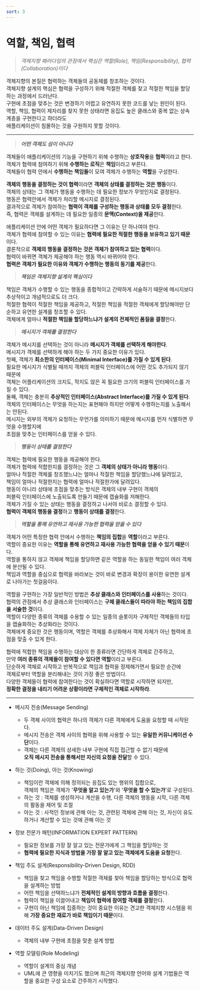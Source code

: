 ```yaml
---
sort: 3
---
```


# 역할, 책임, 협력

> *객체지향 패러다임의 관점에서 핵심은 역할(Role), 책임(Responsibility), 협력(Collaboration)이다*

객체지향의 본질은 협력하는 객체들의 공동체를 창조하는 것이다.  
객체지향 설계의 핵심은 협력을 구성하기 위해 적절한 객체를 찾고 적절한 책임을 할당하는 과정에서 드러난다.  
구현에 초점을 맞추는 것은 변경하기 어렵고 유연하지 못한 코드를 낳는 원인이 된다.  
역할, 책임, 협력이 제자리를 찾지 못한 상태라면 응집도 높은 클래스와 중복 없는 상속 계층을 구현한다고 하더라도  
애플리케이션이 침몰하는 것을 구원하지 못할 것이다.

---

> ***어떤 객체도 섬이 아니다***

객체들이 애플리케이션의 기능을 구현하기 위해 수행하는 **상호작용**을 **협력**이라고 한다.  
객체가 협력에 참여하기 위해 **수행하는 로직**은 **책임**이라고 부른다.  
객체들이 협력 안에서 **수행하는 책임들**이 모여 객체가 수행하는 **역할**을 구성한다.

**객체의 행동을 결정하는 것이 협력**이라면 **객체의 상태를 결정하는 것은 행동**이다.  
객체의 상태는 그 객체가 행동을 수행하는 데 필요한 정보가 무엇인지로 결정된다.  
행동은 협력안에서 객체가 처리할 메시지로 결정된다.  
결과적으로 객체가 참여하는 **협력이 객체를 구성하는 행동과 상태를 모두 결정**한다.  
즉, 협력은 객체를 설계하는 데 필요한 일종의 **문맥(Context)을 제공**한다.

애플리케이션 안에 어떤 객체가 필요하다면 그 이유는 단 하나여야 한다.  
객체가 협력에 참여할 수 있는 이유는 **협력에 필요한 적절한 행동을 보유하고 있기 때문**이다.  
결론적으로 **객체의 행동을 결정하는 것은 객체가 참여하고 있는 협력**이다.  
협력이 바뀌면 객체가 제공해야 하는 행동 역시 바뀌어야 한다.  
**협력은 객체가 필요한 이유와 객체가 수행하는 행동의 동기를 제공**한다.

> ***책임은 객체지향 설계의 핵심이다***

책임은 객체가 수행할 수 있는 행동을 종합적이고 간략하게 서술하기 때문에 메시지보다 추상적이고 개념적으로도 더 크다.  
적절한 협력이 적절한 책임을 제공하고, 적절한 책임을 적절한 객체에게 할당해야만 단순하고 유연한 설계를 창조할 수 있다.  
객체에게 얼마나 **적절한 책임을 할당하느냐가 설계의 전체적인 품질을 결정**한다.

> ***메시지가 객체를 결정한다***

객체가 메시지를 선택하는 것이 아니라 **메시지가 객체를 선택하게 해야한다**.  
메시지가 객체를 선택하게 해야 하는 두 가지 중요한 이유가 있다.  
첫째, 객체가 **최소한의 인터페이스(Minimal Interface)를 가질 수 있게 된다**.  
필요한 메시지가 식별될 때까지 객체의 퍼블릭 인터페이스에 어떤 것도 추가되지 않기 때문에  
객체는 어플리케이션의 크지도, 작지도 않은 꼭 필요한 크기의 퍼블릭 인터페이스를 가질 수 있다.  
둘째, 객체는 충분히 **추상적인 인터페이스(Abstract Interface)를 가질 수 있게 된다**.  
객체의 인터페이스는 무엇을 하는지는 표현해야 하지만 어떻게 수행하는지를 노출해서는 안된다.  
메시지는 외부의 객체가 요청하는 무언가를 의미하기 때문에 메시지를 먼저 식별하면 무엇을 수행할지에  
초점을 맞추는 인터페이스를 얻을 수 있다.

> ***행동이 상태를 결정한다***

객체는 협력에 필요한 행동을 제공해야 한다.  
객체가 협력에 적합한지를 결정하는 것은 그 **객체의 상태가 아니라 행동**이다.  
얼마나 적절한 객체를 창조했느냐는 얼마나 적절한 책임을 할당했느냐에 달려있고,  
책임이 얼마나 적절한지는 협력에 얼마나 적절한가에 달려있다.  
행동이 아니라 상태에 초점을 맞추는 방식은 객체의 내부 구현이 객체의   
퍼블릭 인터페이스에 노출되도록 만들기 때문에 캡슐화를 저해한다.  
객체가 가질 수 있는 상태는 행동을 결정하고 나서야 비로소 결정할 수 있다.  
**협력이 객체의 행동을 결정**하고 **행동이 상태를 결정**한다.
 
> ***역할을 통해 유연하고 재사용 가능한 협력을 얻을 수 있다***

객체가 어떤 특정한 협력 안에서 수행하는 **책임의 집합**을 **역할**이라고 부른다.  
역할이 중요한 이유는 **역할을 통해 유연하고 재사용 가능한 협력을 얻을 수 있기 때문**이다.  
역할을 통하지 않고 객체에 책임을 할당하면 같은 역할을 하는 동일한 책임이 여러 객체에 분산될 수 있다.  
책임과 역할을 중심으로 협력을 바라보는 것이 바로 변경과 확장이 용이한 유연한 설계로 나아가는 첫걸음이다.

역할을 구현하는 가장 일반적인 방법은 **추상 클래스와 인터페이스를 사용**하는 것이다.  
협력의 관점에서 추상 클래스와 인터페이스는 **구체 클래스들이 따라야 하는 책임의 집합을 서술한 것**이다.  
역할이 다양한 종류의 객체를 수용할 수 있는 일종의 슬롯이자 구체적인 객체들의 타입을 캡슐화하는 추상화라는 것이다.   
객체에게 중요한 것은 행동이며, 역할은 객체를 추상화해서 객체 자체가 아닌 협력에 초점을 맞출 수 있게 한다.  

협력에 적합한 책임을 수행하는 대상이 한 종류라면 간단하게 객체로 간주하고,  
만약 **여러 종류의 객체들이 참여할 수 있다면 역할**이라고 부른다.  
단순하게 객체로 시작하고 반복적으로 책임과 협력을 정제해가면서 필요한 순간에  
객체로부터 역할을 분리해내는 것이 가장 좋은 방법이다.  
다양한 객체들이 협력에 참여한다는 것이 확실하다면 역할로 시작하면 되지만,  
**정확한 결정을 내리기 어려운 상황이라면 구체적인 객체로 시작하라**.

___

- 메시지 전송(Message Sending)  
    - 두 객체 사이의 협력은 하나의 객체가 다른 객체에게 도움을 요청할 때 시작된다.
    - 메시지 전송은 객체 사이의 협력을 위해 사용할 수 있는 **유일한 커뮤니케이션 수단**이다.
    - 객체는 다른 객체의 상세한 내부 구현에 직접 접근할 수 없기 때문에  
      **오직 메시지 전송을 통해서만 자신의 요청을 전달**할 수 있다.  
      

- 하는 것(Doing), 아는 것(Knowing)
    - 책임이란 객체에 의해 정의되는 응집도 있는 행위의 집합으로,  
      객체의 책임은 객체가 '**무엇을 알고 있는가**'와 '**무엇을 할 수 있는가**'로 구성된다.
    - 하는 것 : 객체를 생성하거나 계산을 수행, 다른 객체의 행동을 시작, 다른 객체의 활동을 제어 및 조절
    - 아는 것 : 사적인 정보에 관해 아는 것, 관련된 객체에 관해 아는 것, 자신이 유도하거나 계산할 수 있는 것에 관해 아는 것
 
   
- 정보 전문가 패턴(INFORMATION EXPERT PATTERN)
    - 필요한 정보를 가장 잘 알고 있는 전문가에게 그 책임을 할당하는 것
    - **협력에 필요한 지식과 방법을 가장 잘 알고 있는 객체에게 도움을 요청**한다.
 
   
- 책임 주도 설계(Responsibility-Driven Design, RDD)
    - 책임을 찾고 책임을 수행할 적절한 객체를 찾아 책임을 할당하는 방식으로 협력을 설계하는 방법
    - 어떤 책임을 선택하느냐가 **전체적인 설계의 방향과 흐름을 결정**한다.
    - 협력이 책임을 이끌어내고 **책임이 협력에 참여할 객체를 결정**한다.
    - 구현이 아닌 책임에 집중하는 것이 중요한 이유는 견고한 객체지향 시스템을 위해 **가장 중요한 재료가 바로 책임이기 때문**이다.


- 데이터 주도 설계(Data-Driven Design)
    - 객체의 내부 구현에 초점을 맞춘 설계 방법
  

- 역할 모델링(Role Modeling)
  - 역할이 설계의 중심 개념
  - UML에 큰 영향을 미치기도 했으며 최근의 객체지향 언어와 설계 기법들은 역할을 중요한 구성 요소로 간주하기 시작했다.

